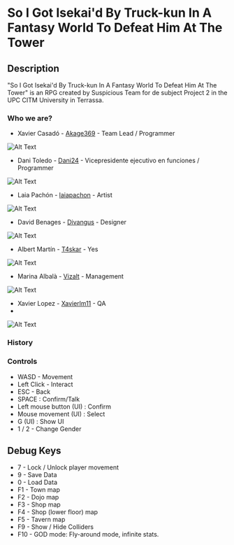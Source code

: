 # So I Got Isekai'd By Truck-kun In A Fantasy World To Defeat Him At The Tower

## Description
"So I Got Isekai'd By Truck-kun In A Fantasy World To Defeat Him At The Tower" is an RPG created by Suspicious Team for de subject Project 2 in the UPC CITM University in Terrassa.

### Who we are?

- Xavier Casadó - [Akage369](https://github.com/Akage369) - Team Lead / Programmer

![Alt Text](https://c.tenor.com/pHUUu29gQOQAAAAS/ibai-yo-explicando.gif)

- Dani Toledo - [Dani24](https://github.com/Dani-24) - Vicepresidente ejecutivo en funciones / Programmer

![Alt Text](https://thumbs.gfycat.com/HideousDimpledHorseshoecrab-size_restricted.gif)

- Laia Pachón - [laiapachon](https://github.com/laiapachon) - Artist

![Alt Text](https://c.tenor.com/s3oRS9Uq1qMAAAAC/photoshop-pet-pet-meme.gif)

- David Benages - [Divangus](https://github.com/Divangus) - Designer

![Alt Text](https://tuprofedgarhome.files.wordpress.com/2019/12/esquemas-de-depuradora-animada.gif)

- Albert Martín - [T4skar](https://github.com/T4skar) - Yes

![Alt Text](https://i.pinimg.com/originals/b2/87/c7/b287c72c94bc54caedbd136fa59c42fb.gif)

- Marina Albalà - [Vizalt](https://github.com/Vizalt) - Management

![Alt Text](https://thumbs.gfycat.com/LateWhisperedArcticseal-max-1mb.gif)

- Xavier Lopez - [Xavierlm11](https://github.com/Xavierlm11) - QA
- 
![Alt Text](https://www.meme-arsenal.com/memes/fa99667b78e49c49e085ae7120d71130.jpg)

### History



### Controls
- WASD - Movement
- Left Click - Interact
- ESC - Back
- SPACE : Confirm/Talk
- Left mouse button (UI) : Confirm
- Mouse movement (UI) : Select
- G (UI) : Show UI
- 1 / 2 - Change Gender

## Debug Keys

- 7 - Lock / Unlock player movement
- 9 - Save Data
- 0 - Load Data
- F1 - Town map
- F2 - Dojo map
- F3 - Shop map
- F4 - Shop (lower floor) map
- F5 - Tavern map
- F9 - Show / Hide Colliders
- F10 - GOD mode: Fly-around mode, infinite stats.

